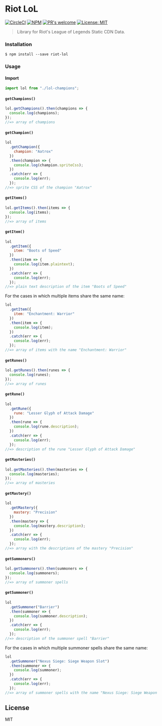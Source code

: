 # Riot LoL

<p>
  <a href="https://circleci.com/gh/chanmatthew/riot-lol"><img src="https://circleci.com/gh/chanmatthew/riot-lol.svg?style=svg" alt="CircleCI"/></a>
  <a href="https://npmjs.org/package/riot-lol"><img src="https://img.shields.io/npm/v/riot-lol.svg?style=flat" alt="NPM" /></a>
  <a href="https://github.com/chanmatthew/riot-lol"><img src="https://img.shields.io/badge/PRs%20-welcome-brightgreen.svg" alt="PR's welcome"></a>
  <a href="https://opensource.org/licenses/MIT"><img src="https://img.shields.io/badge/License-MIT-yellow.svg" alt="License: MIT"></a>
</p>

> Library for Riot's League of Legends Static CDN Data.

### Installation

```
$ npm install --save riot-lol
```

### Usage

#### Import

```js
import lol from "./lol-champions";
```

#### `getChampions()`

```js
lol.getChampions().then(champions => {
  console.log(champions);
});
//=> array of champions
```

#### `getChampion()`

```js
lol
  .getChampion({
    champion: "Aatrox"
  })
  .then(champion => {
    console.log(champion.spriteCss);
  })
  .catch(err => {
    console.log(err);
  });
//=> sprite CSS of the champion "Aatrox"
```

#### `getItems()`

```js
lol.getItems().then(items => {
  console.log(items);
});
//=> array of items
```

#### `getItem()`

```js
lol
  .getItem({
    item: "Boots of Speed"
  })
  .then(item => {
    console.log(item.plaintext);
  })
  .catch(err => {
    console.log(err);
  });
//=> plain text description of the item "Boots of Speed"
```

For the cases in which multiple items share the same name:

```js
lol
  .getItem({
    item: "Enchantment: Warrior"
  })
  .then(item => {
    console.log(item);
  })
  .catch(err => {
    console.log(err);
  });
//=> array of items with the name "Enchantment: Warrior"
```

#### `getRunes()`

```js
lol.getRunes().then(runes => {
  console.log(runes);
});
//=> array of runes
```

#### `getRune()`

```js
lol
  .getRune({
    rune: "Lesser Glyph of Attack Damage"
  })
  .then(rune => {
    console.log(rune.description);
  })
  .catch(err => {
    console.log(err);
  });
//=> description of the rune "Lesser Glyph of Attack Damage"
```

#### `getMasteries()`

```js
lol.getMasteries().then(masteries => {
  console.log(masteries);
});
//=> array of masteries
```

#### `getMastery()`

```js
lol
  .getMastery({
    mastery: "Precision"
  })
  .then(mastery => {
    console.log(mastery.description);
  })
  .catch(err => {
    console.log(err);
  });
//=> array with the descriptions of the mastery "Precision"
```

#### `getSummoners()`

```js
lol.getSummoners().then(summoners => {
  console.log(summoners);
});
//=> array of summoner spells
```

#### `getSummoner()`

```js
lol
  .getSummoner("Barrier")
  .then(summoner => {
    console.log(summoner.description);
  })
  .catch(err => {
    console.log(err);
  });
//=> description of the summoner spell "Barrier"
```

For the cases in which multiple summoner spells share the same name:

```js
lol
  .getSummoner("Nexus Siege: Siege Weapon Slot")
  .then(summoner => {
    console.log(summoner);
  })
  .catch(err => {
    console.log(err);
  });
//=> array of summoner spells with the name "Nexus Siege: Siege Weapon Slot"
```

## License

MIT
